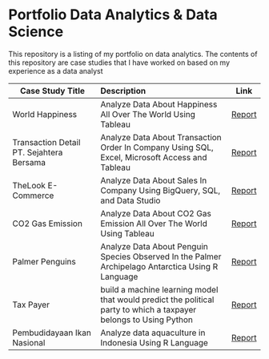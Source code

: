 # Portfolio Data Analytics & Data Science

This repository is a listing of my portfolio on data analytics. The contents of this repository are case studies that I have worked on based on my experience as a data analyst

| Case Study Title | Description | Link           |
| ------------- |:------------- | :-------------:| 
| World Happiness | Analyze Data About Happiness All Over The World Using Tableau | <a href="https://github.com/Rifald/World-Happiness" target="_blank" rel="noopener noreferrer">Report</a> |
| Transaction Detail PT. Sejahtera Bersama | Analyze Data About Transaction Order In Company Using  SQL, Excel, Microsoft Access and Tableau | <a href="https://github.com/Rifald/Case-Study-Transaction-Detail-PT-Sejahtera-Bersama" target="_blank" rel="noopener noreferrer">Report</a> | 
| TheLook E-Commerce | Analyze Data About Sales In Company Using  BigQuery, SQL, and Data Studio | <a href="https://github.com/Rifald/Case-Study-TheLook-E-Commerce" target="_blank" rel="noopener noreferrer">Report</a> | 
| CO2 Gas Emission | Analyze Data About CO2 Gas Emission All Over The World Using Tableau| <a href="https://github.com/Rifald/CO2-Gas-Emission" target="_blank" rel="noopener noreferrer">Report</a> | 
| Palmer Penguins | Analyze Data About Penguin Species Observed In the Palmer Archipelago Antarctica Using R Language | <a href="https://github.com/Rifald/Palmer-Penguins-Report.git" target="_blank" rel="noopener noreferrer">Report</a> | 
| Tax Payer | build a machine learning model that would predict the political party to which a taxpayer belongs to Using Python | <a href="https://github.com/Rifald/TaxPayer.git" target="_blank" rel="noopener noreferrer">Report</a> | 
| Pembudidayaan Ikan Nasional | Analyze data aquaculture in Indonesia Using R Language | <a href="https://github.com/Rifald/Produksi-Budidaya-Ikan-Nasional.git" target="_blank" rel="noopener noreferrer">Report</a> | 
